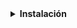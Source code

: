 <details>
<summary><strong>Instalación</strong></summary>

![](../../img/wordpress/formas_intalacion.png)

+ [Instalación de XAMPP](https://www.apachefriends.org/es/index.html)
+ [Instalación de WordPress](https://es.wordpress.org/download/)

1. Extraemos los documentos de la carpeta de `WordPress`, asignamos el nombre del `Proyecto` a la carpeta y la movemos a `xampp/htdocs`

![](../../img/wordpress/carpeta.png)

</details>  